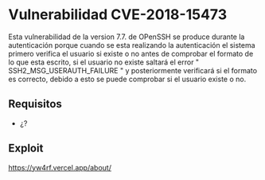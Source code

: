 # Vulnerabilidad CVE-2018-15473  
<p>Esta vulnerabilidad de la version 7.7. de OPenSSH se produce durante la autenticación porque cuando se esta realizando la autenticación
el sistema primero verifica el usuario si existe o no antes de comprobar el formato de lo que esta escrito, si el usuario no existe saltará el error " SSH2_MSG_USERAUTH_FAILURE " y posteriormente verificará si el formato es correcto, debido a esto se puede comprobar si el usuario
existe o no.</p>

## Requisitos
- ¿?

## Exploit
https://yw4rf.vercel.app/about/
